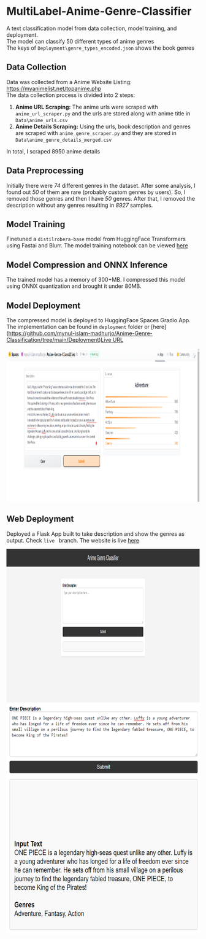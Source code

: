 # MultiLabel-Anime-Genre-Classifier

A text classification model from data collection, model training, and deployment. <br/>
The model can classify 50 different types of anime genres <br/>The keys of `Deployment\genre_types_encoded.json` shows the book genres

 ## Data Collection

Data was collected from a Anime Website Listing: https://myanimelist.net/topanime.php <br/>The data collection process is divided into 2 steps:

1. **Anime URL Scraping:** The anime urls were scraped with `anime_url_scraper.py` and the urls are stored along with anime title in `Data\anime_urls.csv`
2. **Anime Details Scraping:** Using the urls, book description and genres are scraped with `anime_genre_scraper.py` and they are stored in `Data\anime_genre_details_merged.csv`

In total, I scraped 8950 anime details

## Data Preprocessing

Initially there were *74* different genres in the dataset. After some analysis, I found out *50* of them are rare (probably custom genres by users). So, I removed those genres and then I have *50* genres. After that, I removed the description without any genres resulting in *8927* samples.

## Model Training

Finetuned a `distilrobera-base` model from HuggingFace Transformers using Fastai and Blurr. The model training notebook can be viewed [here](https://github.com/mynul-islam-madhurjo/Anime-Genre-Classification/blob/main/Notebooks/anime_multilabel_text_classification.ipynb) 

## Model Compression and ONNX Inference

The trained model has a memory of 300+MB. I compressed this model using ONNX quantization and brought it under 80MB. 

## Model Deployment

The compressed model is deployed to HuggingFace Spaces Gradio App. The implementation can be found in `deployment` folder or [here] (https://github.com/mynul-islam-madhurjo/Anime-Genre-Classification/tree/main/Deployment)[Live URL](https://huggingface.co/spaces/mynul-islam-madhurjo/Anime-Genre-Classifier)

<img src = "Deployment/gradio_app.png" width="800" height="400">

## Web Deployment
Deployed a Flask App built to take description and show the genres as output. Check `live ` branch. The website is live [here](https://anime-genre-classification.onrender.com) 

<img src = "Deployment/flask_app_home.png" width="800" height="400">
<img src = "Deployment/flask_app_results.png" width="800" height="600">

